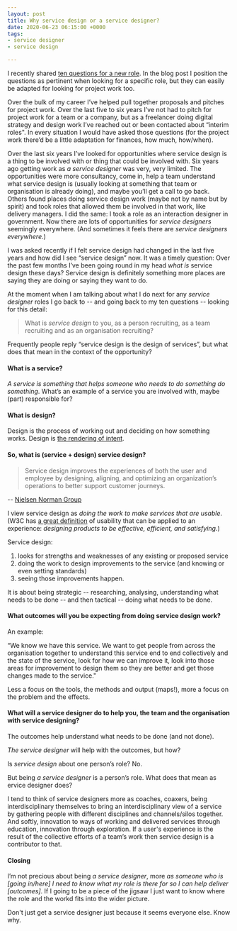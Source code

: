 ```yaml
---
layout: post
title: Why service design or a service designer?
date: 2020-06-23 06:15:00 +0000
tags:
- service designer
- service design

---
```

I recently shared [ten questions for a new role](https://www.ermlikeyeah.com/ten-questions-for-a-new-role/). In the blog post I position the questions as pertinent when looking for a specific role, but they can easily be adapted for looking for project work too.

Over the bulk of my career I’ve helped pull together proposals and pitches for project work. Over the last five to six years I’ve not had to pitch for project work for a team or a company, but as a freelancer doing digital strategy and design work I’ve reached out or been contacted about “interim roles". In every situation I would have asked those questions (for the project work there’d be a little adaptation for finances, how much, how/when).

Over the last six years I’ve looked for opportunities where service design is a thing to be involved with or thing that could be involved with. Six years ago getting work as _a service designer_ was very, very limited. The opportunities were more consultancy, come in, help a team understand what service design is (usually looking at something that team or organisation is already doing), and maybe you’ll get a call to go back. Others found places doing service design work (maybe not by name but by spirit) and took roles that allowed them be involved in that work, like delivery managers. I did the same: I took a role as an interaction designer in government. Now there are lots of opportunities for _service designers_ seemingly everywhere. (And sometimes it feels there are _service designers everywhere_.)

I was asked recently if I felt service design had changed in the last five years and how did I see “service design” now. It was a timely question: Over the past few months I’ve been going round in my head _what is_ service design these days? Service design is definitely something more places are saying they are doing or saying they want to do.

At the moment when I am talking about what I do next for any _service designer_ roles I go back to -- and going back to my ten questions -- looking for this detail:

> What is _service design_ to you, as a person recruiting, as a team recruiting and as an organisation recruiting?

Frequently people reply “service design is the design of services”, but what does that mean in the context of the opportunity?

#### What is a service?

_A service is something that helps someone who needs to do something do something_. What’s an example of a service you are involved with, maybe (part) responsible for?

#### What is design?

Design is the process of working out and deciding on how something works. Design is [the rendering of intent](https://articles.uie.com/design_rendering_intent/).

#### So, what is (service + design) service design?

> Service design improves the experiences of both the user and employee by designing, aligning, and optimizing an organization’s operations to better support customer journeys.

-- [Nielsen Norman Group](https://www.nngroup.com/articles/service-design-101)

I view service design as _doing the work to make services that are usable_. (W3C has [a great definition](https://www.w3.org/WAI/fundamentals/accessibility-usability-inclusion/#terms) of usability that can be applied to an experience: _designing products to be effective, efficient, and satisfying_.)

Service design:

1. looks for strengths and weaknesses of any existing or proposed service
2. doing the work to design improvements to the service (and knowing or even setting standards)
3. seeing those improvements happen.

It is about being strategic -- researching, analysing, understanding what needs to be done -- and then tactical -- doing what needs to be done.

#### What outcomes will you be expecting from doing service design work?

An example:

“We know we have this service. We want to get people from across the organisation together to understand this service end to end collectively and the state of the service, look for how we can improve it, look into those areas for improvement to design them so they are better and get those changes made to the service."

Less a focus on the tools, the methods and output (maps!), more a focus on the problem and the effects.

#### What will a service designer do to help you, the team and the organisation with service designing?

The outcomes help understand what needs to be done (and not done).

_The service designer_ will help with the outcomes, but how?

Is _service design_ about one person’s role? No.

But being _a service designer_ is a person’s role. What does that mean as ervice designer does?

I tend to think of service designers more as coaches, coaxers, being interdisciplinary themselves to bring an interdisciplinary view of a service by gathering people with different disciplines and channels/silos together. And softly, innovation to ways of working and delivered services through education, innovation through exploration. If a user's experience is the result of the collective efforts of a team’s work then service design is a contributor to that.

#### Closing

I’m not precious about being _a service designer_, more _as someone who is \[going in/here\] I need to know what my role is there for so I can help deliver \[outcomes\]_. If I going to be a piece of the jigsaw I just want to know where the role and the workd fits into the wider picture.

Don't just get a service designer just because it seems everyone else. Know why.